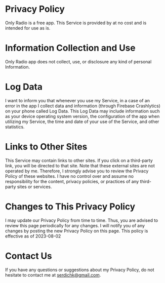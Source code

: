 # Privacy Policy
Only Radio is a free app. This Service is provided by at no cost and is intended for use as is.

# Information Collection and Use
Only Radio app does not collect, use, or disclosure any kind of personal Information.

# Log Data
I want to inform you that whenever you use my Service, in a case of an error in the app I collect data and information (through Firebase Crashlytics) on your phone called Log Data. This Log Data may include information such as your device operating system version, the configuration of the app when utilizing my Service, the time and date of your use of the Service, and other statistics.

# Links to Other Sites
This Service may contain links to other sites. If you click on a third-party link, you will be directed to that site. Note that these external sites are not operated by me. Therefore, I strongly advise you to review the Privacy Policy of these websites. I have no control over and assume no responsibility for the content, privacy policies, or practices of any third-party sites or services.

# Changes to This Privacy Policy
I may update our Privacy Policy from time to time. Thus, you are advised to review this page periodically for any changes. I will notify you of any changes by posting the new Privacy Policy on this page.
This policy is effective as of 2023-08-02

# Contact Us
If you have any questions or suggestions about my Privacy Policy, do not hesitate to contact me at serdichk@gmail.com.

